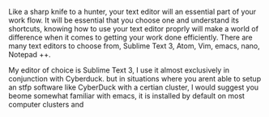 Like a sharp knife to a hunter, your text editor will an essential part of your work flow. It will be essential that you choose one and understand its shortcuts,
knowing how to use your text editor proprly will make a world of difference when it comes to getting your work done efficiently. There are many text editors to choose
from, Sublime Text 3, Atom, Vim, emacs, nano, Notepad ++.

My editor of choice is Sublime Text 3, I use it almost exclusively in conjunction with Cyberduck. but in situations where you arent able to setup an stfp software
like CyberDuck with a certian cluster, I would suggest you beome somewhat familiar with emacs, it is installed by default on most computer clusters and 
